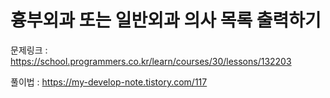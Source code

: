 # 흉부외과 또는 일반외과 의사 목록 출력하기

문제링크 : https://school.programmers.co.kr/learn/courses/30/lessons/132203

풀이법 : https://my-develop-note.tistory.com/117

